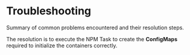 # Troubleshooting

Summary of common problems encountered and their resolution steps.

The resolution is to execute the NPM Task to create the **ConfigMaps** required to initialize the containers correctly.
